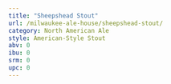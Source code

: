 ```yaml
---
title: "Sheepshead Stout"
url: /milwaukee-ale-house/sheepshead-stout/
category: North American Ale
style: American-Style Stout
abv: 0
ibu: 0
srm: 0
upc: 0
---
```


